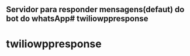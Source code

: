## Servidor para responder mensagens(defaut) do bot do whatsApp# twiliowppresponse
# twiliowppresponse
